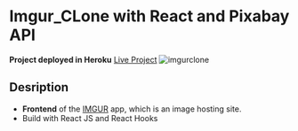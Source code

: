 # Imgur_CLone with React and Pixabay API

**Project deployed in Heroku** 
[Live Project](https://clone-imgurv2.herokuapp.com/)
![imgurclone](https://drive.google.com/file/d/13iTBPV91BOPZmsUlTj6xBEu9eHGhKwi4/view?usp=sharing)

## Desription
- **Frontend** of the [IMGUR](https://imgur.com/) app, which is an image hosting site.
-  Build with React JS and React Hooks
    